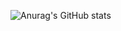 ![Anurag's GitHub stats](https://github-readme-stats.vercel.app/api?username=Shygim&show_icons=true&theme=radical)
